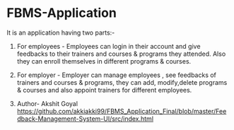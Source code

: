 # FBMS-Application
It is an application having two parts:-
1. For employees - Employees can login in their account and give feedbacks to their trainers and courses & programs they attended. Also they can enroll themselves in different programs & courses.
2. For employer - Employer can manage employees , see feedbacks of trainers and courses & programs, they can add, modify,delete programs & courses and also appoint trainers for different employees.

3. Author- Akshit Goyal
https://github.com/akkiakki99/FBMS_Application_Final/blob/master/Feedback-Management-System-UI/src/index.html
